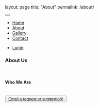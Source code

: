 layout: page
title: "About"
permalink: /about/

<!DOCTYPE html>
<html lang="en">
<head>
  <title>ByteBrothers</title>
  <meta charset="utf-8">
  <meta name="viewport" content="width=device-width, initial-scale=1">
  <link rel="stylesheet" href="https://maxcdn.bootstrapcdn.com/bootstrap/3.4.1/css/bootstrap.min.css">
  <script src="https://ajax.googleapis.com/ajax/libs/jquery/3.5.1/jquery.min.js"></script>
  <script src="https://maxcdn.bootstrapcdn.com/bootstrap/3.4.1/js/bootstrap.min.js"></script>
  <style>
    /* Remove the navbar's default margin-bottom and rounded borders */ 
    .navbar {
      margin-bottom: 0;
      border-radius: 0;
    }
    
    /* Add a gray background color and some padding to the footer */
    footer {
      background-color: #f2f2f2;
      padding: 25px;
      float: bottom;
    }
  </style>
</head> 
<nav class="navbar navbar-inverse">
  <div class="container-fluid">
    <div class="navbar-header">
      <button type="button" class="navbar-toggle" data-toggle="collapse" data-target="#myNavbar">
        <span class="icon-bar"></span>
        <span class="icon-bar"></span>
        <span class="icon-bar"></span>                        
      </button>
    </div>
    <div class="collapse navbar-collapse" id="myNavbar">
      <ul class="nav navbar-nav">
        <li class="page-item"><a href="/index.html/">Home</a></li>
        <li class="active"><a href="#">About</a></li>
        <li class="page-item"><a class="page-link" href="#">Gallery</a></li>
        <li class="page-item"><a class="page-link" href="#">Contact</a></li>
      </ul>
      <ul class="nav navbar-nav navbar-right">
        <li><a href="#"><span class="glyphicon glyphicon-log-in"></span>Login</a></li>
      </ul>
    </div>
  </div>
</nav>
<div class="container-fluid bg-3 text-center">    
  <h3>About Us</h3><br>
  <div class="row">
      <div class="col-sm-4">
            <h4>Who We Are</h4><br>
            <button type="button" class="btn btn-primary btn-block" style="width:40%" style="height: 100%"><a href="mailto:griffith.devon@gmail.com">Email a request or suggestion!</a></button>
